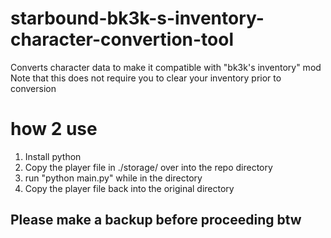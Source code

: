# starbound-bk3k-s-inventory-character-convertion-tool
Converts character data to make it compatible with "bk3k's inventory" mod  
Note that this does not require you to clear your inventory prior to conversion


# how 2 use
1. Install python
2. Copy the player file in ./storage/ over into the repo directory
3. run "python main.py" while in the directory
4. Copy the player file back into the original directory

## Please make a backup before proceeding btw
